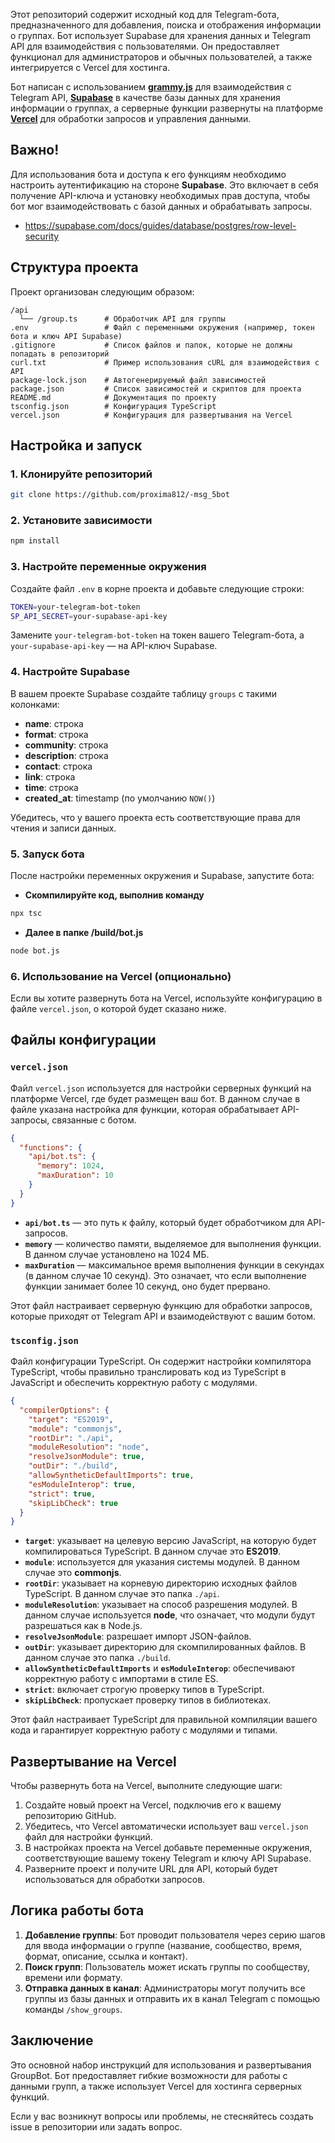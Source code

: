 Этот репозиторий содержит исходный код для Telegram-бота, предназначенного для добавления, поиска и отображения информации о группах. Бот использует Supabase для хранения данных и Telegram API для взаимодействия с пользователями. Он предоставляет функционал для администраторов и обычных пользователей, а также интегрируется с Vercel для хостинга.

Бот написан с использованием [**grammy.js**](https://grammy.dev/) для взаимодействия с Telegram API, [**Supabase**](https://supabase.com/) в качестве базы данных для хранения информации о группах, а серверные функции развернуты на платформе [**Vercel**](https://vercel.com/) для обработки запросов и управления данными.

## Важно!

Для использования бота и доступа к его функциям необходимо настроить аутентификацию на стороне **Supabase**. Это включает в себя получение API-ключа и установку необходимых прав доступа, чтобы бот мог взаимодействовать с базой данных и обрабатывать запросы.
- https://supabase.com/docs/guides/database/postgres/row-level-security

## Структура проекта

Проект организован следующим образом:

```
/api
  └── /group.ts      # Обработчик API для группы
.env                 # Файл с переменными окружения (например, токен бота и ключ API Supabase)
.gitignore           # Список файлов и папок, которые не должны попадать в репозиторий
curl.txt             # Пример использования cURL для взаимодействия с API
package-lock.json    # Автогенерируемый файл зависимостей
package.json         # Список зависимостей и скриптов для проекта
README.md            # Документация по проекту
tsconfig.json        # Конфигурация TypeScript
vercel.json          # Конфигурация для развертывания на Vercel
```

## Настройка и запуск

### 1. Клонируйте репозиторий

```bash
git clone https://github.com/proxima812/-msg_5bot
```

### 2. Установите зависимости

```bash
npm install
```

### 3. Настройте переменные окружения

Создайте файл `.env` в корне проекта и добавьте следующие строки:

```bash
TOKEN=your-telegram-bot-token
SP_API_SECRET=your-supabase-api-key
```

Замените `your-telegram-bot-token` на токен вашего Telegram-бота, а `your-supabase-api-key` — на API-ключ Supabase.

### 4. Настройте Supabase

В вашем проекте Supabase создайте таблицу `groups` с такими колонками:

- **name**: строка
- **format**: строка
- **community**: строка
- **description**: строка
- **contact**: строка
- **link**: строка
- **time**: строка
- **created_at**: timestamp (по умолчанию `NOW()`)

Убедитесь, что у вашего проекта есть соответствующие права для чтения и записи данных.

### 5. Запуск бота

После настройки переменных окружения и Supabase, запустите бота:

- **Скомпилируйте код, выполнив команду**
```bash
npx tsc
```

- **Далее в папке /build/bot.js**

```bash
node bot.js
```

### 6. Использование на Vercel (опционально)

Если вы хотите развернуть бота на Vercel, используйте конфигурацию в файле `vercel.json`, о которой будет сказано ниже.

## Файлы конфигурации

### `vercel.json`

Файл `vercel.json` используется для настройки серверных функций на платформе Vercel, где будет размещен ваш бот. В данном случае в файле указана настройка для функции, которая обрабатывает API-запросы, связанные с ботом.

```json
{
  "functions": {
    "api/bot.ts": {
      "memory": 1024,
      "maxDuration": 10
    }
  }
}
```

- **`api/bot.ts`** — это путь к файлу, который будет обработчиком для API-запросов.
- **`memory`** — количество памяти, выделяемое для выполнения функции. В данном случае установлено на 1024 МБ.
- **`maxDuration`** — максимальное время выполнения функции в секундах (в данном случае 10 секунд). Это означает, что если выполнение функции занимает более 10 секунд, оно будет прервано.

Этот файл настраивает серверную функцию для обработки запросов, которые приходят от Telegram API и взаимодействуют с вашим ботом.

### `tsconfig.json`

Файл конфигурации TypeScript. Он содержит настройки компилятора TypeScript, чтобы правильно транслировать код из TypeScript в JavaScript и обеспечить корректную работу с модулями.

```json
{
  "compilerOptions": {
    "target": "ES2019",
    "module": "commonjs",
    "rootDir": "./api",
    "moduleResolution": "node",
    "resolveJsonModule": true,
    "outDir": "./build",
    "allowSyntheticDefaultImports": true,
    "esModuleInterop": true,
    "strict": true,
    "skipLibCheck": true
  }
}
```

- **`target`**: указывает на целевую версию JavaScript, на которую будет компилироваться TypeScript. В данном случае это **ES2019**.
- **`module`**: используется для указания системы модулей. В данном случае это **commonjs**.
- **`rootDir`**: указывает на корневую директорию исходных файлов TypeScript. В данном случае это папка `./api`.
- **`moduleResolution`**: указывает на способ разрешения модулей. В данном случае используется **node**, что означает, что модули будут разрешаться как в Node.js.
- **`resolveJsonModule`**: разрешает импорт JSON-файлов.
- **`outDir`**: указывает директорию для скомпилированных файлов. В данном случае это папка `./build`.
- **`allowSyntheticDefaultImports`** и **`esModuleInterop`**: обеспечивают корректную работу с импортами в стиле ES.
- **`strict`**: включает строгую проверку типов в TypeScript.
- **`skipLibCheck`**: пропускает проверку типов в библиотеках.

Этот файл настраивает TypeScript для правильной компиляции вашего кода и гарантирует корректную работу с модулями и типами.

## Развертывание на Vercel

Чтобы развернуть бота на Vercel, выполните следующие шаги:

1. Создайте новый проект на Vercel, подключив его к вашему репозиторию GitHub.
2. Убедитесь, что Vercel автоматически использует ваш `vercel.json` файл для настройки функций.
3. В настройках проекта на Vercel добавьте переменные окружения, соответствующие вашему токену Telegram и ключу API Supabase.
4. Разверните проект и получите URL для API, который будет использоваться для обработки запросов.

## Логика работы бота

1. **Добавление группы**: Бот проводит пользователя через серию шагов для ввода информации о группе (название, сообщество, время, формат, описание, ссылка и контакт).
2. **Поиск групп**: Пользователь может искать группы по сообществу, времени или формату.
3. **Отправка данных в канал**: Администраторы могут получить все группы из базы данных и отправить их в канал Telegram с помощью команды `/show_groups`.

## Заключение

Это основной набор инструкций для использования и развертывания GroupBot. Бот предоставляет гибкие возможности для работы с данными групп, а также использует Vercel для хостинга серверных функций.

Если у вас возникнут вопросы или проблемы, не стесняйтесь создать issue в репозитории или задать вопрос.